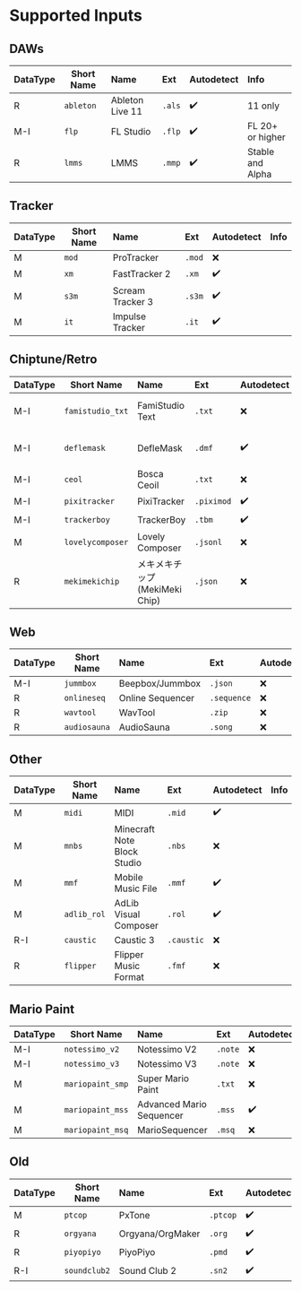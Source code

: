
# Supported Inputs
## DAWs
| DataType | Short Name | Name | Ext | Autodetect | Info |
| --- | --- | :--- | :--- | :--- | :--- |
| R | ```ableton``` | Ableton Live 11 | ```.als``` | ✔️ | 11 only |
| M-I | ```flp``` | FL Studio | ```.flp``` | ✔️ | FL 20+ or higher |
| R | ```lmms``` | LMMS | ```.mmp``` | ✔️ | Stable and Alpha |

## Tracker
| DataType | Short Name | Name | Ext | Autodetect | Info | 
| --- | --- | :--- | :--- | :--- | :--- |
| M | ```mod``` | ProTracker | ```.mod``` | ❌ | |
| M | ```xm``` | FastTracker 2 | ```.xm``` | ✔️ | |
| M | ```s3m``` | Scream Tracker 3 | ```.s3m``` | ✔️ | |
| M | ```it``` | Impulse Tracker | ```.it``` | ✔️ | |

## Chiptune/Retro
| DataType | Short Name | Name | Ext | Autodetect | Info | 
| --- | --- | :--- | :--- | :--- | :--- |
| M-I | ```famistudio_txt``` | FamiStudio Text | ```.txt``` | ❌ | Arp is converted to Chords |
| M-I | ```deflemask``` | DefleMask | ```.dmf``` | ✔️ | DMF Legacy only|
| M-I | ```ceol``` | Bosca Ceoil | ```.txt``` | ❌ | |
| M-I | ```pixitracker``` | PixiTracker | ```.piximod``` | ✔️ | |
| M-I | ```trackerboy``` | TrackerBoy | ```.tbm``` | ✔️ | |
| M | ```lovelycomposer``` | Lovely Composer | ```.jsonl``` | ❌ | |
| R | ```mekimekichip``` | メキメキチップ (MekiMeki Chip) | ```.json``` | ❌ | |

## Web
| DataType | Short Name | Name | Ext | Autodetect | Info | 
| --- | --- | :--- | :--- | :--- | :--- |
| M-I | ```jummbox``` | Beepbox/Jummbox | ```.json``` | ❌ | |
| R | ```onlineseq``` | Online Sequencer | ```.sequence``` | ❌ | |
| R | ```wavtool``` | WavTool | ```.zip``` | ❌ | |
| R | ```audiosauna``` | AudioSauna | ```.song``` | ❌ | |

## Other
| DataType | Short Name | Name | Ext | Autodetect | Info | 
| --- | --- | :--- | :--- | :--- | :--- |
| M | ```midi``` | MIDI | ```.mid``` | ✔️ | 
| M | ```mnbs``` | Minecraft Note Block Studio | ```.nbs``` | ❌ | 
| M | ```mmf``` | Mobile Music File | ```.mmf``` | ✔️ | 
| M | ```adlib_rol``` | AdLib Visual Composer | ```.rol``` | ✔️ | 
| R-I | ```caustic``` | Caustic 3 | ```.caustic``` | ❌ | 
| R | ```flipper``` | Flipper Music Format | ```.fmf``` | ❌ | 

## Mario Paint
| DataType | Short Name | Name | Ext | Autodetect | Info | 
| --- | --- | :--- | :--- | :--- | :--- |
| M-I | ```notessimo_v2``` | Notessimo V2 | ```.note``` | ❌ | |
| M-I | ```notessimo_v3``` | Notessimo V3 | ```.note``` | ❌ | |
| M | ```mariopaint_smp``` | Super Mario Paint | ```.txt``` | ❌ | |
| M | ```mariopaint_mss``` | Advanced Mario Sequencer | ```.mss``` | ✔️ | |
| M | ```mariopaint_msq``` | MarioSequencer | ```.msq``` | ❌ | |

## Old
| DataType | Short Name | Name | Ext | Autodetect | Info | 
| --- | --- | :--- | :--- | :--- | :--- |
| M | ```ptcop``` | PxTone | ```.ptcop``` | ✔️ | |
| R | ```orgyana``` | Orgyana/OrgMaker | ```.org``` | ✔️ | |
| R | ```piyopiyo``` | PiyoPiyo | ```.pmd``` | ✔️ | |
| R-I | ```soundclub2``` | Sound Club 2 | ```.sn2``` | ✔️ | |
